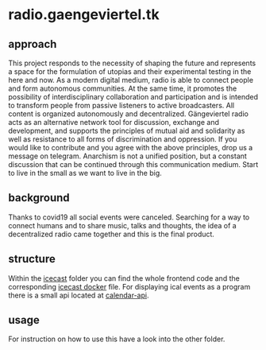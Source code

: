 # radio.gaengeviertel.tk

## approach

This project responds to the necessity of shaping the future and represents a space for the formulation of utopias and their experimental testing in the here and now. As a modern digital medium, radio is able to connect people and form autonomous communities. At the same time, it promotes the possibility of interdisciplinary collaboration and participation and is intended to transform people from passive listeners to active broadcasters.
All content is organized autonomously and decentralized. Gängeviertel radio acts as an alternative network tool for discussion, exchange and development, and supports the principles of mutual aid and solidarity as well as resistance to all forms of discrimination and oppression. If you would like to contribute and you agree with the above principles, drop us a message on telegram.
Anarchism is not a unified position, but a constant discussion that can be continued through this communication medium. Start to live in the small as we want to live in the big. 

## background

Thanks to covid19 all social events were canceled. Searching for a way to connect humans and to share music, talks and thoughts, the idea of a decentralized radio came together and this is the final product. 

## structure

Within the [icecast](icecast) folder you can find the whole frontend code and the corresponding [icecast docker](icecast/Dockerfile) file. For displaying ical events as a program there is a small api located at [calendar-api](calendar-api). 

## usage

For instruction on how to use this have a look into the other folder. 
